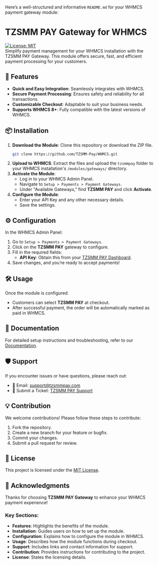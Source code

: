 Here’s a well-structured and informative `README.md` for your WHMCS payment gateway module:


# TZSMM PAY Gateway for WHMCS

[![License: MIT](https://img.shields.io/badge/License-MIT-blue.svg)](LICENSE)  
Simplify payment management for your WHMCS installation with the TZSMM PAY Gateway. This module offers secure, fast, and efficient payment processing for your customers.



## 🚀 Features
- **Quick and Easy Integration**: Seamlessly integrates with WHMCS.
- **Secure Payment Processing**: Ensures safety and reliability for all transactions.
- **Customizable Checkout**: Adaptable to suit your business needs.
- **Supports WHMCS 8+**: Fully compatible with the latest versions of WHMCS.



## 📦 Installation

1. **Download the Module**: Clone this repository or download the ZIP file.
   ```bash
   git clone https://github.com/TZSMM-Pay/WHMCS.git
   ```
2. **Upload to WHMCS**: Extract the files and upload the `tzsmmpay` folder to your WHMCS installation's `/modules/gateways/` directory.
3. **Activate the Module**:
   - Log in to your WHMCS Admin Panel.
   - Navigate to `Setup > Payments > Payment Gateways`.
   - Under "Available Gateways," find **TZSMM PAY** and click **Activate**.
4. **Configure the Module**:
   - Enter your API Key and any other necessary details.
   - Save the settings.


## ⚙️ Configuration

In the WHMCS Admin Panel:
1. Go to `Setup > Payments > Payment Gateways`.
2. Click on the **TZSMM PAY** gateway to configure.
3. Fill in the required fields:
   - **API Key**: Obtain this from your [TZSMM PAY Dashboard](https://tzsmmpay.com/).
4. Save changes, and you’re ready to accept payments!



## 🛠️ Usage

Once the module is configured:
- Customers can select **TZSMM PAY** at checkout.
- After successful payment, the order will be automatically marked as paid in WHMCS.



## 📖 Documentation

For detailed setup instructions and troubleshooting, refer to our [Documentation](https://tzsmmpay.com/docs/).



## 🛡️ Support

If you encounter issues or have questions, please reach out:
- 📧 Email: [support@tzsmmpay.com](mailto:support@tzsmmpay.com)
- 📝 Submit a Ticket: [TZSMM PAY Support](https://tzsmmpay.com/)



## 💡 Contribution

We welcome contributions! Please follow these steps to contribute:
1. Fork the repository.
2. Create a new branch for your feature or bugfix.
3. Commit your changes.
4. Submit a pull request for review.



## 📜 License

This project is licensed under the [MIT License](LICENSE).



## 🌟 Acknowledgments

Thanks for choosing **TZSMM PAY Gateway** to enhance your WHMCS payment experience!


### Key Sections:
- **Features**: Highlights the benefits of the module.
- **Installation**: Guides users on how to set up the module.
- **Configuration**: Explains how to configure the module in WHMCS.
- **Usage**: Describes how the module functions during checkout.
- **Support**: Includes links and contact information for support.
- **Contribution**: Provides instructions for contributing to the project.
- **License**: States the licensing details.


